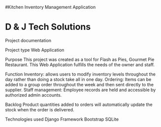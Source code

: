 
 #Kitchen Inventory Management Application
 # D & J Tech Solutions

Project documentation

Project type
  Web Application

Purpose
  This project was created as a tool for Flash as Pies, Gourmet Pie Restaurant. This Web Application fulfills the needs of the owner and staff. 
  
Function
  Inventory: allows users to modify inventory levels throughout the day rather than doing a stock take all in one day.
  Ordering: Items can be added to a group order throughout the week and then sent directly to the supplier. 
  Staff management: Employee records are held and accessible by authorized admin accounts. 
  
Backlog
  Product quantities added to orders will automatically update the stock when the order is delivered. 
  
Technologies used
  Django Framework
  Bootstrap
  SQLite
  
 
